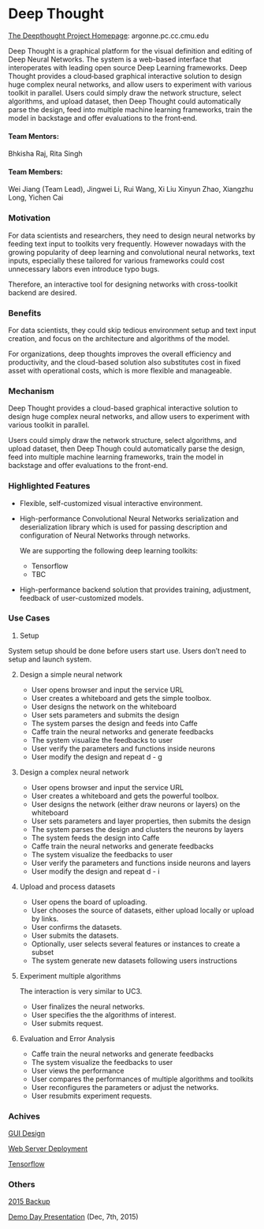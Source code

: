 # Deep Thought

[The Deepthought Project Homepage](http:argonne.pc.cc.cmu.edu): argonne.pc.cc.cmu.edu

Deep Thought is a graphical platform for the visual definition and editing of Deep Neural Networks. The system is a web-based interface that interoperates with leading open source Deep Learning frameworks. Deep Thought provides a cloud‐based graphical interactive solution to design huge complex neural networks, and allow users to experiment with various toolkit in parallel. Users could simply draw the network structure, select algorithms, and upload dataset, then Deep Thought could automatically parse the design, feed into multiple machine learning frameworks, train the model in  backstage and offer evaluations to the front‐end.

#### Team Mentors:

Bhkisha Raj, Rita Singh

#### Team Members:

Wei Jiang (Team Lead), Jingwei Li, Rui Wang, Xi Liu Xinyun Zhao, Xiangzhu Long, Yichen Cai

### Motivation		
					
For data scientists and researchers, they need to design neural networks by feeding text input to toolkits very frequently. However nowadays with the growing popularity of deep learning and convolutional neural networks, text inputs, especially these tailored for various frameworks could cost unnecessary labors even introduce typo bugs. 

Therefore, an interactive tool for designing networks with cross-toolkit backend are desired.		

### Benefits								

For data scientists, they could skip tedious environment setup and text input creation, and focus on the architecture and algorithms of the model. 

For organizations, deep thoughts improves the overall efficiency and productivity, and the cloud-based solution also substitutes cost in fixed asset with operational costs, which is more flexible and manageable. 

### Mechanism

Deep Thought provides a cloud-based graphical interactive solution to design huge complex neural networks, and allow users to experiment with various toolkit in parallel. 

Users could simply draw the network structure, select algorithms, and upload dataset, then Deep Though could automatically parse the design, feed into multiple machine learning frameworks, train the model in backstage and offer evaluations to the front-end. 

### Highlighted Features

* Flexible, self-customized visual interactive environment. 
* High-performance Convolutional Neural Networks serialization and deserialization library which is used for passing description and configuration of Neural Networks through networks.

  We are supporting the following deep learning toolkits: 
   - Tensorflow
   - TBC

* High-performance backend solution that provides training, adjustment, feedback of user-customized models.

### Use Cases

1. Setup
	
System setup should be done before users start use. Users don’t need to setup and launch system.

2. Design a simple neural network
   * User opens browser and input the service URL
   * User creates a whiteboard and gets the simple toolbox.
   * User designs the network on the whiteboard
   * User sets parameters and submits the design
   * The system parses the design and feeds into Caffe
   * Caffe train the neural networks and generate feedbacks
   * The system visualize the feedbacks to user
   * User verify the parameters and functions inside neurons
   * User modify the design and repeat d - g

3. Design a complex neural network
   * User opens browser and input the service URL
   * User creates a whiteboard and gets the powerful toolbox.
   * User designs the network (either draw neurons or layers) on the whiteboard
   * User sets parameters and layer properties, then submits the design
   * The system parses the design and clusters the neurons by layers
   * The system feeds the design into Caffe
   * Caffe train the neural networks and generate feedbacks
   * The system visualize the feedbacks to user
   * User verify the parameters and functions inside neurons and layers
   * User modify the design and repeat d - i

4. Upload and process datasets
   * User opens the board of uploading.
   * User chooses the source of datasets, either upload locally or upload by links.
   * User confirms the datasets.
   * User submits the datasets.
   * Optionally, user selects several features or instances to create a subset
   * The system generate new datasets following users instructions

5. Experiment multiple algorithms
	 
   The interaction is very similar to UC3. 
   * User finalizes the neural networks.
   * User specifies the the algorithms of interest.
   * User submits request.

6. Evaluation and Error Analysis
   * Caffe train the neural networks and generate feedbacks
   * The system visualize the feedbacks to user
   * User views the performance
   * User compares the performances of multiple algorithms and toolkits
   * User reconfigures the parameters or adjust the networks.
   * User resubmits experiment requests.


### Achives

[GUI Design](https://github.com/DeepThoughtTeam/D3-Graphic)

[Web Server Deployment](https://github.com/DeepThoughtTeam/core-code-base)

[Tensorflow](https://github.com/DeepThoughtTeam/Documents)

### Others

[2015 Backup](https://github.com/DeepThoughtTeam/deep-throught-2015-backup)

[Demo Day Presentation](https://docs.google.com/presentation/d/1V_JC7z_xxNAV-JFmKlpWs6FCLVP2aCoeuYOM1R0s2Ys/edit#slide=id.geb073114e_0_0) (Dec, 7th, 2015)


